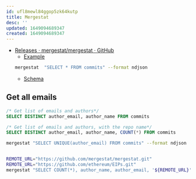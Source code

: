 ```yaml
---
id: ufl8mewl84ggop5zk64kutp
title: Mergestat
desc: ''
updated: 1649094689347
created: 1649094689347
---
```


* [Releases · mergestat/mergestat · GitHub](https://github.com/mergestat/mergestat/releases)
  * [Example](https://gist.github.com/varemenos/e95c2e098e657c7688fd?permalink_comment_id=3364009#gistcomment-3364009)
  ``` bash
  mergestat  "SELECT * FROM commits" --format ndjson
  ```
  * [Schema](https://docs.mergestat.com/reference/git-tables)
## Get all emails

``` sql
/* Get list of emails and authors*/
SELECT DISTINCT author_email, author_name FROM commits

/* Get list of emails and authors, with the repo name*/
SELECT DISTINCT author_email, author_name, COUNT(*) FROM commits
```

``` bash
mergestat "SELECT UNIQUE(author_email) FROM commits" --format ndjson


REMOTE_URL="https://github.com/mergestat/mergestat.git"
REMOTE_URL="https://github.com/ethereum/EIPs.git"
mergestat "SELECT COUNT(*), author_name, author_email, '${REMOTE_URL}' as remote_url from commits('${REMOTE_URL}') GROUP BY author_email" --format ndjson



```